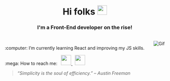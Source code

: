 <h1 align="center"> Hi folks <img src="https://media.giphy.com/media/WUlplcMpOCEmTGBtBW/giphy.gif" width="30"></h1>
<h3 align="center"> I'm a Front-End developer on the rise!</h3>
<br>
<img align="right" alt="Gif" src="https://media.giphy.com/media/dNgK7Ws7y176U/giphy.gif"/>
<p>:computer: I’m currently learning React and improving my JS skills.</>
<p>:mega: How to reach me: &nbsp; 
  <a href="mailto:vianabsouza@gmail.com">
    <img src="https://github.com/gauravghongde/social-icons/blob/master/PNG/Black/Gmail_black.png" width="32" height="32"/>
  </a> &nbsp;  
  <a href="https://www.linkedin.com/in/vianabsouza">
    <img src="https://github.com/gauravghongde/social-icons/blob/master/PNG/Black/LinkedIN_black.png" width="32" height="32"/>
  </a>
</p>

> *“Simplicity is the soul of efficiency.” – Austin Freeman*
